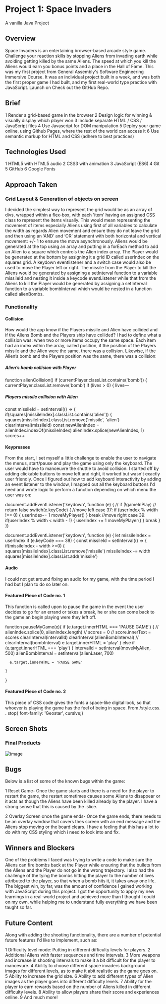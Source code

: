 # Project 1: Space Invaders
A vanilla Java Project

## Overview
Space Invaders is an entertaining browser-based arcade style game. Challenge your reaction skills by stopping Aliens from invading earth while avoiding getting killed by the same Aliens. The speed at which you kill the Aliens would earn you bonus points and a place in the Hall of Fame.
This was my first project from General Assembly's Software Engineering Immersive Course. It was an individual project built in a week, and was both the first proper game I had built, and my first real-world type practice with JavaScript.
Launch on  Check out the GitHub Repo.

## Brief
1 Render a grid-based game in the browser
2 Design logic for winning & visually display which player won
3 Include separate HTML / CSS / JavaScript files
4 Use Javascript for DOM manipulation
5 Deploy your game online, using Github Pages, where the rest of the world can access it
6 Use semantic markup for HTML and CSS (adhere to best practices)

## Technologies Used
1 HTML5 with HTML5 audio
2 CSS3 with animation
3 JavaScript (ES6)
4 Git
5 GitHub
6 Google Fonts

## Approach Taken

### Grid Layout & Generation of objects on screen
I decided the simplest way to represent the grid would be as an array of divs, wrapped within a flex-box, with each 'item' having an assigned CSS class to represent the items visually. This would mean representing the movement of items especially Aliens using first of all variables to calculate the width as regards Alien movement and ensure they do not leave the grid and then using an ‘AND’ and ‘OR’ statement with both horizontal and vertical movement: +/- 1 to ensure the move asynchronously.
Aliens would be generated at the top using an array and putting in a forEach method to add an Alien to a square which controls the Alien index array. The Player would be generated at the bottom by assigning it a grid ID called userIndex on the squares grid. A keydown eventlistener and a switch case would also be used to move the Player left or right. The missile from the Player to kill the Aliens would be generated by assigning a setInterval function to a variable missileId and nesting it inside a keycode eventListener while that from the Aliens to kill the Player would be generated by assigning a setInterval function to a variable bombInterval which would be nested in a function called alienBombs.

### Functionality

#### Collision
How would the app know if the Players missile and Alien have collided and if the Aliens Bomb and the Players ship have collided? I had to define what a collision was: when two or more items occupy the same space. Each item had an index within the array, called position, if the position of the Players missile and the Alien were the same, there was a collision. Likewise, if the Alien’s bomb and the Players position was the same, there was a collision:

##### Alien’s bomb collision with Player

function alienCollision()
if (currentPlayer.classList.contains('bomb')) {
      currentPlayer.classList.remove('bomb')
      if (lives > 0) {
        lives—

##### Players missile collision with Alien

const missileId = setInterval(() => {
if(squares[missileIndex].classList.contains('alien')) {
          squares[missileIndex].classList.remove('missile', 'alien')
          clearInterval(missileId)
          const newAlienIndex = alienIndex.indexOf(missileIndex)
          alienIndex.splice(newAlienIndex, 1)
          scores++

#### Keypresses

From the start, I set myself a little challenge to enable the user to navigate the menus, start/pause and play the game using only the keyboard.
The user would have to manoeuvre the shuttle to avoid collision. I started off by adding clickable buttons to move left and right, it worked but wasn't exactly user friendly. Once I figured out how to add keyboard interactivity by adding an event listener to the window, I mapped out all the keyboard buttons I'd need and wrote logic to perform a function depending on which menu the user was on:

document.addEventListener('keydown', function (e) {
    // if (!gameInPlay)
    //   return false
    switch(e.keyCode) {
      //move left
      case 37:
        if (userIndex % width !== 0) {
          userIndex-= 1
          moveMyPlayer()
        }
        break
        //move right
      case 39:
        if(userIndex % width < width - 1) {
          userIndex += 1
          moveMyPlayer()
        }
        break
    }
  })

  document.addEventListener('keydown', function (e) {
    let missileIndex = userIndex
    if (e.keyCode === 38) {
      const missileId = setInterval(() => {
        if(missileIndex - width >=0) {
          squares[missileIndex].classList.remove('missile')
          missileIndex -= width
          squares[missileIndex].classList.add('missile')


#### Audio
I could not get around fixing an audio for my game, with the time period I had but I plan to do so later on.

#### Featured Piece of Code no. 1

This function is called upon to pause the game in the event the user decides to go for an errand or takes a break, he or she can come back to the game an begin playing were they left off.

function pauseMyGame(e){
    if (e.target.innerHTML === 'PAUSE GAME') {
      // alienIndex.splice(0, alienIndex.length)
      // scores = 0
      // score.innerText = scores
      clearInterval(intervalId)
      clearInterval(alienBombInterval)
      // clearInterval(bombInterval)
      e.target.innerHTML = 'play'
    } else if (e.target.innerHTML === 'play') {
      intervalId = setInterval(moveMyAlien, 500)
      alienBombInterval = setInterval(alienLaser, 700)

      e.target.innerHTML = 'PAUSE GAME'

    }
  }

#### Featured Piece of Code no. 2

This piece of CSS code gives the fonts a space-like digital look, so that whoever is playing the game has the feel of being in space. From /style.css.
. stop{
  font-family: 'Geostar', cursive;}


## Screen Shots

### Final Products

![image](https://user-images.githubusercontent.com/41432574/61528049-be954700-aa15-11e9-9b21-ad14101d1362.png)

## Bugs

Below is a list of some of the known bugs within the game:

1 Reset Game- Once the game starts and there is a need for the player to restart the game, the restart sometimes causes some Aliens to disappear or it acts as though the Aliens have been killed already by the player. I have a strong sense that this is caused by the .slice.

2 Overlay Screen once the game ends- Once the game ends, there needs to be an overlay window that covers thes screen with an end message and the Aliens stop moving or the board clears. I have a feeling that this has a lot to do with my CSS styling which i need to look into and fix.

## Winners and Blockers

One of the problems I faced was trying to write a code to make sure the Aliens can fire bombs back at the Player while ensuring that the bullets from the Aliens and the Player do not go in the wrong trajectory. I also had the challenge of the tying the bombs hitting the player to the number of lives attributed to the player, so that when a bomb hits it, it takes away one life.
The biggest win, by far, was the amount of confidence I gained working with JavaScript during this project. I got the opportunity to apply my new learnings in a real-world project and achieved more than I thought I could on my own, while helping me to understand fully everything we have been taught so far.

## Future Content

Along with adding the shooting functionality, there are a number of potential future features I'd like to implement, such as:

1 Difficulty level mode: Putting in different difficulty levels for players.
2 Additional Aliens with faster sequences and time intervals.
3 More weapons and increase in shooting intervals to make it a bit difficult for the player to manoevure.
4 Ability to choose different space invaders background images for different levels, as to make it abit realistic as the game goes on.
5 Ability to increase the grid size.
6 Ability to add different types of Alien images as the player goes into different difficulty levels.
7 Ability for the player to earn rewards based on the number of Aliens killed in different difficulty levels.
8 Ability to allow players share their score and experiences online.
9 And much more!
